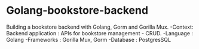# Golang-bookstore-backend
Building a bookstore backend with Golang, Gorm  and Gorilla Mux. 
-Context: Backend application : APIs for bookstore management - CRUD. 
-Language : Golang
-Frameworks : Gorilla Mux, Gorm
-Database : PostgresSQL
